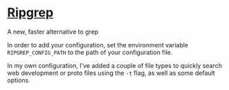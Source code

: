 # [Ripgrep](https://github.com/behnam/rust-ripgrep)

A new, faster alternative to grep

In order to add your configuration,
set the environment variable `RIPGREP_CONFIG_PATH` to the path of your configuration file.

In my own configuration, I've added a couple of file types
to quickly search web development or proto files using
the `-t` flag, as well as some default options.
